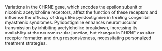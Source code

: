 Variations in the CHRNE gene, which encodes the epsilon subunit of nicotinic acetylcholine receptors, affect the function of these receptors and influence the efficacy of drugs like pyridostigmine in treating congenital myasthenic syndromes. Pyridostigmine enhances neuromuscular transmission by inhibiting acetylcholine breakdown, increasing its availability at the neuromuscular junction, but changes in CHRNE can alter receptor formation and drug responsiveness, necessitating personalized treatment strategies.